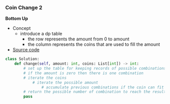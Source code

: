 ### Coin Change 2
**Bottom Up**
- Concept
    - introduce a dp table
        - the row represents the amount from 0 to amount 
        - the column represents the coins that are used to fill the amount 
- [Source code](source/BottomUp.py)
```python
class Solution:
    def change(self, amount: int, coins: List[int]) -> int:
        # set up the table for keeping records of possible combinations 
        # if the amount is zero then there is one combination 
        # iterate the coins 
            # iterate the possible amount
                # accumulate previous combinations if the coin can fit into the current amount
        # return the possible number of combination to reach the result   
        pass    
```


